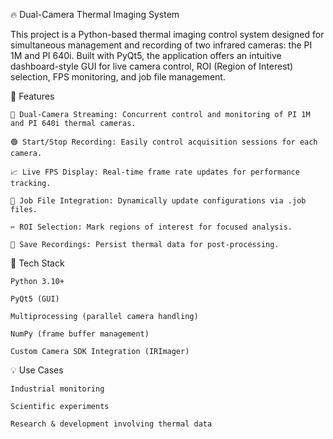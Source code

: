 🔥 Dual-Camera Thermal Imaging System

This project is a Python-based thermal imaging control system designed for simultaneous management and recording of two infrared cameras: the PI 1M and PI 640i. Built with PyQt5, the application offers an intuitive dashboard-style GUI for live camera control, ROI (Region of Interest) selection, FPS monitoring, and job file management.

🚀 Features

    🎥 Dual-Camera Streaming: Concurrent control and monitoring of PI 1M and PI 640i thermal cameras.

    🟢 Start/Stop Recording: Easily control acquisition sessions for each camera.

    📈 Live FPS Display: Real-time frame rate updates for performance tracking.

    📁 Job File Integration: Dynamically update configurations via .job files.

    ✂️ ROI Selection: Mark regions of interest for focused analysis.

    💾 Save Recordings: Persist thermal data for post-processing.

🧠 Tech Stack

    Python 3.10+

    PyQt5 (GUI)

    Multiprocessing (parallel camera handling)

    NumPy (frame buffer management)

    Custom Camera SDK Integration (IRImager)

💡 Use Cases

    Industrial monitoring

    Scientific experiments

    Research & development involving thermal data
